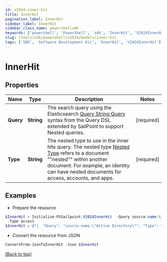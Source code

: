 ```yaml
---
id: v2024-inner-hit
title: InnerHit
pagination_label: InnerHit
sidebar_label: InnerHit
sidebar_class_name: powershellsdk
keywords: ['powershell', 'PowerShell', 'sdk', 'InnerHit', 'V2024InnerHit'] 
slug: /tools/sdk/powershell/v2024/models/inner-hit
tags: ['SDK', 'Software Development Kit', 'InnerHit', 'V2024InnerHit']
---
```



# InnerHit

## Properties

Name | Type | Description | Notes
------------ | ------------- | ------------- | -------------
**Query** | **String** | The search query using the Elasticsearch [Query String Query](https://www.elastic.co/guide/en/elasticsearch/reference/5.2/query-dsl-query-string-query.html#query-string) syntax from the Query DSL extended by SailPoint to support Nested queries. | [required]
**Type** | **String** | The nested type to use in the inner hits query.  The nested type [Nested Type](https://www.elastic.co/guide/en/elasticsearch/reference/current/nested.html) refers to a document ""nested"" within another document. For example, an identity can have nested documents for access, accounts, and apps. | [required]

## Examples

- Prepare the resource
```powershell
$InnerHit = Initialize-PSSailpoint.V2024InnerHit  -Query source.name:\"Active Directory\" `
 -Type access
$InnerHit = @"{  "Query": "source.name:\"Active Directory\"", "Type": "access" }"@
```

- Convert the resource from JSON
```powershell
ConvertFrom-JsonToInnerHit -Json $InnerHit
```


[[Back to top]](#) 

